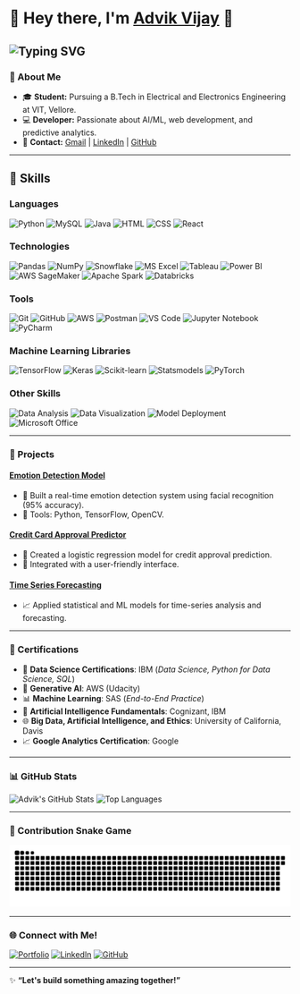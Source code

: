 # 💫 Hey there, I'm [Advik Vijay](https://yourwebsite.com/) 👋 

![Typing SVG](https://readme-typing-svg.demolab.com?font=Fira+Code&size=22&pause=1000&color=38C2FF&width=435&lines=Developer+%7C+Learner+%7C+Student;Passionate+About+AI%2FML+%26+Web!;Welcome+to+My+GitHub+Profile!)
---

### 📖 About Me
- 🎓 **Student:** Pursuing a B.Tech in Electrical and Electronics Engineering at VIT, Vellore.
- 💻 **Developer:** Passionate about AI/ML, web development, and predictive analytics.
- 📧 **Contact:** [Gmail](mailto:advikvijay271@gmail.com) | [LinkedIn](https://www.linkedin.com/in/advik-vijay-929090267/) | [GitHub](https://github.com/AdvikVijay)

---

## 🔧 Skills

### **Languages**
![Python](https://img.shields.io/badge/Python-%233776AB.svg?style=for-the-badge&logo=python&logoColor=white)
![MySQL](https://img.shields.io/badge/MySQL-%234479A1.svg?style=for-the-badge&logo=mysql&logoColor=white)
![Java](https://img.shields.io/badge/Java-%23ED8B00.svg?style=for-the-badge&logo=openjdk&logoColor=white)
![HTML](https://img.shields.io/badge/HTML5-%23E34F26.svg?style=for-the-badge&logo=html5&logoColor=white)
![CSS](https://img.shields.io/badge/CSS3-%231572B6.svg?style=for-the-badge&logo=css3&logoColor=white)
![React](https://img.shields.io/badge/ReactJS-%2320232a.svg?style=for-the-badge&logo=react&logoColor=%2361DAFB)

### **Technologies**
![Pandas](https://img.shields.io/badge/Pandas-%23150458.svg?style=for-the-badge&logo=pandas&logoColor=white)
![NumPy](https://img.shields.io/badge/NumPy-%23013243.svg?style=for-the-badge&logo=numpy&logoColor=white)
![Snowflake](https://img.shields.io/badge/Snowflake-%2300C7C7.svg?style=for-the-badge&logo=snowflake&logoColor=white)
![MS Excel](https://img.shields.io/badge/MS%20Excel-%2300A100.svg?style=for-the-badge&logo=microsoft-excel&logoColor=white)
![Tableau](https://img.shields.io/badge/Tableau-%23E97627.svg?style=for-the-badge&logo=tableau&logoColor=white)
![Power BI](https://img.shields.io/badge/Power%20BI-%23F2C811.svg?style=for-the-badge&logo=powerbi&logoColor=white)
![AWS SageMaker](https://img.shields.io/badge/AWS%20SageMaker-%23FF9900.svg?style=for-the-badge&logo=amazon-aws&logoColor=white)
![Apache Spark](https://img.shields.io/badge/Apache%20Spark-%23E25A1C.svg?style=for-the-badge&logo=apachespark&logoColor=white)
![Databricks](https://img.shields.io/badge/Databricks-%23FF3621.svg?style=for-the-badge&logo=databricks&logoColor=white)

### **Tools**
![Git](https://img.shields.io/badge/Git-%23F05033.svg?style=for-the-badge&logo=git&logoColor=white)
![GitHub](https://img.shields.io/badge/GitHub-%23181717.svg?style=for-the-badge&logo=github&logoColor=white)
![AWS](https://img.shields.io/badge/AWS-%23FF9900.svg?style=for-the-badge&logo=amazon-aws&logoColor=white)
![Postman](https://img.shields.io/badge/Postman-%23FF6C37.svg?style=for-the-badge&logo=postman&logoColor=white)
![VS Code](https://img.shields.io/badge/VS%20Code-%23007ACC.svg?style=for-the-badge&logo=visualstudiocode&logoColor=white)
![Jupyter Notebook](https://img.shields.io/badge/Jupyter-%23F37626.svg?style=for-the-badge&logo=jupyter&logoColor=white)
![PyCharm](https://img.shields.io/badge/PyCharm-%2300CC66.svg?style=for-the-badge&logo=pycharm&logoColor=white)

### **Machine Learning Libraries**
![TensorFlow](https://img.shields.io/badge/TensorFlow-%23FF6F00.svg?style=for-the-badge&logo=tensorflow&logoColor=white)
![Keras](https://img.shields.io/badge/Keras-%23D00000.svg?style=for-the-badge&logo=keras&logoColor=white)
![Scikit-learn](https://img.shields.io/badge/scikit--learn-%23F7931E.svg?style=for-the-badge&logo=scikit-learn&logoColor=white)
![Statsmodels](https://img.shields.io/badge/Statsmodels-%2343853D.svg?style=for-the-badge&logo=python&logoColor=white)
![PyTorch](https://img.shields.io/badge/PyTorch-%23EE4C2C.svg?style=for-the-badge&logo=pytorch&logoColor=white)

### **Other Skills**
![Data Analysis](https://img.shields.io/badge/Data%20Analysis-%231E88E5.svg?style=for-the-badge&logo=databricks&logoColor=white)
![Data Visualization](https://img.shields.io/badge/Data%20Visualization-%23FF6F61.svg?style=for-the-badge&logo=tableau&logoColor=white)
![Model Deployment](https://img.shields.io/badge/Model%20Deployment-%23A6CEE3.svg?style=for-the-badge&logo=python&logoColor=white)
![Microsoft Office](https://img.shields.io/badge/Microsoft%20Office-%23D83B01.svg?style=for-the-badge&logo=microsoftoffice&logoColor=white)

---

### 🚀 Projects
#### [Emotion Detection Model](https://github.com/AdvikVijay/Emotion-Detection)
- 🤖 Built a real-time emotion detection system using facial recognition (95% accuracy).
- 🔧 Tools: Python, TensorFlow, OpenCV.

#### [Credit Card Approval Predictor](https://github.com/AdvikVijay/Credit-Approval)
- 🧮 Created a logistic regression model for credit approval prediction.
- 🚀 Integrated with a user-friendly interface.

#### [Time Series Forecasting](https://github.com/AdvikVijay/Time-Series-Forecasting)
- 📈 Applied statistical and ML models for time-series analysis and forecasting.

---

### 🌟 Certifications
- 🏅 **Data Science Certifications**: IBM (*Data Science, Python for Data Science, SQL*)  
- 🤖 **Generative AI**: AWS (Udacity)
- 📊 **Machine Learning**: SAS (*End-to-End Practice*)   
- 🧠 **Artificial Intelligence Fundamentals**: Cognizant, IBM  
- 🌐 **Big Data, Artificial Intelligence, and Ethics**: University of California, Davis  
- 📈 **Google Analytics Certification**: Google  
---

### 📊 GitHub Stats
![Advik's GitHub Stats](https://github-readme-stats.vercel.app/api?username=AdvikVijay&show_icons=true&theme=radical)
![Top Languages](https://github-readme-stats.vercel.app/api/top-langs/?username=AdvikVijay&layout=compact&theme=radical)

---

### 🐍 Contribution Snake Game
![GitHub Snake Animation](https://github.com/AdvikVijay/AdvikVijay/raw/output/github-snake.svg)

---

### 🌐 Connect with Me!
[![Portfolio](https://img.shields.io/badge/Portfolio-Visit-blue?style=flat-square&logo=Google-Chrome&logoColor=white)](https://adviks-portfolio-website.vercel.app/)
[![LinkedIn](https://img.shields.io/badge/-LinkedIn-0077B5?style=flat-square&logo=LinkedIn&logoColor=white)](https://www.linkedin.com/in/advik-vijay-929090267/)
[![GitHub](https://img.shields.io/badge/-GitHub-181717?style=flat-square&logo=GitHub&logoColor=white)](https://github.com/AdvikVijay)

---

✨ **“Let's build something amazing together!”**
